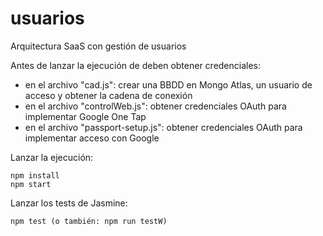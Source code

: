 # usuarios
Arquitectura SaaS con gestión de usuarios

Antes de lanzar la ejecución de deben obtener credenciales:
- en el archivo "cad.js": crear una BBDD en Mongo Atlas, un usuario de acceso y obtener la cadena de conexión
- en el archivo "controlWeb.js": obtener credenciales OAuth para implementar Google One Tap
- en el archivo "passport-setup.js": obtener credenciales OAuth para implementar acceso con Google

Lanzar la ejecución:
```
npm install
npm start
```

Lanzar los tests de Jasmine:
```
npm test (o también: npm run testW)
```

